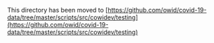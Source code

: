 This directory has been moved to [https://github.com/owid/covid-19-data/tree/master/scripts/src/cowidev/testing](https://github.com/owid/covid-19-data/tree/master/scripts/src/cowidev/testing)
